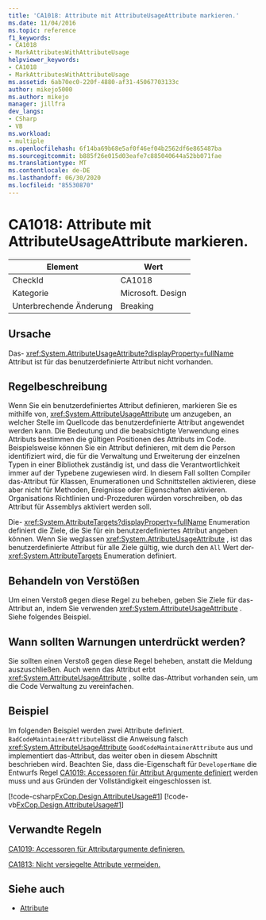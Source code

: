 ```yaml
---
title: 'CA1018: Attribute mit AttributeUsageAttribute markieren.'
ms.date: 11/04/2016
ms.topic: reference
f1_keywords:
- CA1018
- MarkAttributesWithAttributeUsage
helpviewer_keywords:
- CA1018
- MarkAttributesWithAttributeUsage
ms.assetid: 6ab70ec0-220f-4880-af31-45067703133c
author: mikejo5000
ms.author: mikejo
manager: jillfra
dev_langs:
- CSharp
- VB
ms.workload:
- multiple
ms.openlocfilehash: 6f14ba69b68e5af0f46ef04b2562df6e865487ba
ms.sourcegitcommit: b885f26e015d03eafe7c885040644a52bb071fae
ms.translationtype: MT
ms.contentlocale: de-DE
ms.lasthandoff: 06/30/2020
ms.locfileid: "85530870"
---
```

# <a name="ca1018-mark-attributes-with-attributeusageattribute"></a>CA1018: Attribute mit AttributeUsageAttribute markieren.

|Element|Wert|
|-|-|
|CheckId|CA1018|
|Kategorie|Microsoft. Design|
|Unterbrechende Änderung|Breaking|

## <a name="cause"></a>Ursache
Das- <xref:System.AttributeUsageAttribute?displayProperty=fullName> Attribut ist für das benutzerdefinierte Attribut nicht vorhanden.

## <a name="rule-description"></a>Regelbeschreibung
Wenn Sie ein benutzerdefiniertes Attribut definieren, markieren Sie es mithilfe von, <xref:System.AttributeUsageAttribute> um anzugeben, an welcher Stelle im Quellcode das benutzerdefinierte Attribut angewendet werden kann. Die Bedeutung und die beabsichtigte Verwendung eines Attributs bestimmen die gültigen Positionen des Attributs im Code. Beispielsweise können Sie ein Attribut definieren, mit dem die Person identifiziert wird, die für die Verwaltung und Erweiterung der einzelnen Typen in einer Bibliothek zuständig ist, und dass die Verantwortlichkeit immer auf der Typebene zugewiesen wird. In diesem Fall sollten Compiler das-Attribut für Klassen, Enumerationen und Schnittstellen aktivieren, diese aber nicht für Methoden, Ereignisse oder Eigenschaften aktivieren. Organisations Richtlinien und-Prozeduren würden vorschreiben, ob das Attribut für Assemblys aktiviert werden soll.

Die- <xref:System.AttributeTargets?displayProperty=fullName> Enumeration definiert die Ziele, die Sie für ein benutzerdefiniertes Attribut angeben können. Wenn Sie weglassen <xref:System.AttributeUsageAttribute> , ist das benutzerdefinierte Attribut für alle Ziele gültig, wie durch den `All` Wert der- <xref:System.AttributeTargets> Enumeration definiert.

## <a name="how-to-fix-violations"></a>Behandeln von Verstößen
Um einen Verstoß gegen diese Regel zu beheben, geben Sie Ziele für das-Attribut an, indem Sie verwenden <xref:System.AttributeUsageAttribute> . Siehe folgendes Beispiel.

## <a name="when-to-suppress-warnings"></a>Wann sollten Warnungen unterdrückt werden?
Sie sollten einen Verstoß gegen diese Regel beheben, anstatt die Meldung auszuschließen. Auch wenn das Attribut erbt <xref:System.AttributeUsageAttribute> , sollte das-Attribut vorhanden sein, um die Code Verwaltung zu vereinfachen.

## <a name="example"></a>Beispiel
Im folgenden Beispiel werden zwei Attribute definiert. `BadCodeMaintainerAttribute`lässt die Anweisung falsch <xref:System.AttributeUsageAttribute> `GoodCodeMaintainerAttribute` aus und implementiert das-Attribut, das weiter oben in diesem Abschnitt beschrieben wird. Beachten Sie, dass die-Eigenschaft für `DeveloperName` die Entwurfs Regel [CA1019: Accessoren für Attribut Argumente definiert](../code-quality/ca1019.md) werden muss und aus Gründen der Vollständigkeit eingeschlossen ist.

[!code-csharp[FxCop.Design.AttributeUsage#1](../code-quality/codesnippet/CSharp/ca1018-mark-attributes-with-attributeusageattribute_1.cs)]
[!code-vb[FxCop.Design.AttributeUsage#1](../code-quality/codesnippet/VisualBasic/ca1018-mark-attributes-with-attributeusageattribute_1.vb)]

## <a name="related-rules"></a>Verwandte Regeln
[CA1019: Accessoren für Attributargumente definieren.](../code-quality/ca1019.md)

[CA1813: Nicht versiegelte Attribute vermeiden.](../code-quality/ca1813.md)

## <a name="see-also"></a>Siehe auch

- [Attribute](/dotnet/standard/design-guidelines/attributes)
